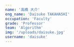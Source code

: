 ```yaml
---
name: '高橋 大介'
eng_name: 'Daisuke TAKAHASHI'
occupation: 'Faculty'
grade: 'Professor'
team: 'Algorithm'
img: '/uploads/daisuke.jpg'
username: 'daisuke'
---
```

